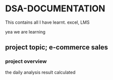 # DSA-DOCUMENTATION

This contains all I have learnt. excel, LMS

yea we are learning

## project topic; e-commerce sales

### project overview
the daily analysis result calculated
